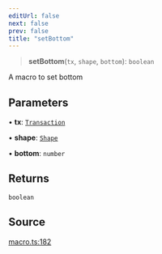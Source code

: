 ```yaml
---
editUrl: false
next: false
prev: false
title: "setBottom"
---
```


> **setBottom**(`tx`, `shape`, `bottom`): `boolean`

A macro to set bottom

## Parameters

• **tx**: [`Transaction`](/api-core/classes/transaction/)

• **shape**: [`Shape`](/api-core/classes/shape/)

• **bottom**: `number`

## Returns

`boolean`

## Source

[macro.ts:182](https://github.com/dgmjs/dgmjs/blob/main/packages/core/src/macro.ts#L182)
